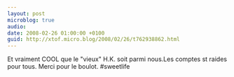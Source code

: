 ```yaml
---
layout: post
microblog: true
audio: 
date: 2008-02-26 01:00:00 +0100
guid: http://xtof.micro.blog/2008/02/26/t762938862.html
---
```

Et vraiment COOL que le "vieux" H.K. soit parmi nous.Les comptes st raides pour tous. Merci pour le boulot. #sweetlife
